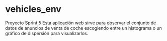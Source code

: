 # vehicles_env
Proyecto Sprint 5
Esta aplicación web sirve para observar el conjunto de datos de anuncios de venta de coche escogiendo entre un histograma o un gráfico de dispersión para visualizarlos.